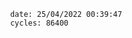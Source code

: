 

                date: 25/04/2022 00:39:47
                cycles: 86400

                         